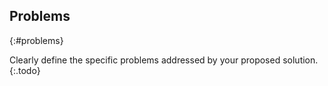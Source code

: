 ## Problems
{:#problems}

Clearly define the specific problems addressed by your proposed solution.
{:.todo}
